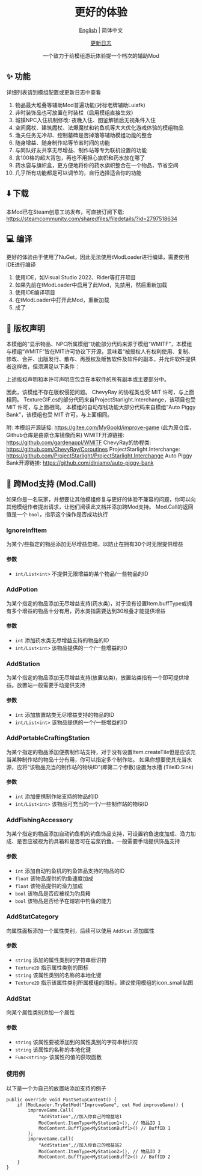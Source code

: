 <h1 align="center">更好的体验</h1>

<div align="center">

[English](README-en.md) | 简体中文

[更新日志](ChangeLog.md)

一个致力于给模组游玩体验提一个档次的辅助Mod

</div>

## ✨ 功能
详细列表请到模组配置或更新日志中查看
1. 物品最大堆叠等辅助Mod普遍功能(对标老牌辅助Luiafk)
2. 非时装饰品也可放置在时装栏（启用模组直接生效）
3. 城镇NPC入住机制修改: 夜晚入住、图鉴解锁后无视条件入住
4. 空间魔杖、建筑魔杖、法爆魔杖和钓鱼机等大大优化游戏体验的模组物品
5. 渔夫任务无冷却、控制墓碑是否掉落等辅助模组功能的整合
6. 随身增益、随身制作站等节省时间的功能
7. 与同队好友共享无尽增益、制作站等专为联机设置的功能
8. 含100格的超大背包，再也不用担心旗帜和药水放在哪了
9. 药水袋与旗帜盒，更方便地将你的药水旗帜整合在一个物品，节省空间
10. 几乎所有功能都是可以调节的，自行选择适合你的功能

## ⬇️ 下载
本Mod已在Steam创意工坊发布，可直接订阅下载: https://steamcommunity.com/sharedfiles/filedetails/?id=2797518634

## 💻 编译
更好的体验由于使用了NuGet，因此无法使用tModLoader进行编译，需要使用IDE进行编译
1. 使用IDE，如Visual Studio 2022、Rider等打开项目
2. 如果先前在tModLoader中启用了此Mod，先禁用，然后重新加载
3. 使用IDE编译项目
4. 在tModLoader中打开此Mod，重新加载
5. 成了

## 📗 版权声明
本模组的“显示物品、NPC所属模组”功能部分代码来源于模组“WMITF”，本模组与模组“WMITF”皆在MIT许可协议下开源，意味着“被授权人有权利使用、复制、修改、合并、出版发行、散布、再授权及贩售软件及软件的副本，并允许软件提供者这样做，但须满足以下条件：

上述版权声明和本许可声明应包含在本软件的所有副本或主要部分中。

因此，该模组不存在版权侵犯问题。
ChevyRay 的协程类也受 MIT 许可，与上面相同。
TextureGIF.cs的部分代码来自ProjectStarlight.Interchange，该项目也受 MIT 许可，与上面相同。
本模组的自动存钱功能大部分代码来自模组“Auto Piggy Bank”，该模组也受 MIT 许可，与上面相同。

附:
本模组开源链接: https://gitee.com/MyGoold/improve-game (此为原仓库，Github仓库是由原仓库镜像而来)
WMITF开源链接: https://github.com/gardenappl/WMITF
ChevyRay的协程类: https://github.com/ChevyRay/Coroutines
ProjectStarlight.Interchange: https://github.com/ProjectStarlight/ProjectStarlight.Interchange
Auto Piggy Bank开源链接: https://github.com/diniamo/auto-piggy-bank

## 🤝 跨Mod支持 (Mod.Call)

如果你是一名玩家，并想要让其他模组修复与更好的体验不兼容的问题，你可以向其他模组作者提出请求，让他们阅读此文档并添加跨Mod支持。
Mod.Call的返回值是一个 `bool`，指示这个操作是否成功执行

### IgnoreInfItem
为某个/些指定的物品添加无尽增益忽略，以防止在拥有30个时无限提供增益
#### 参数
- `int/List<int>` 不提供无限增益的某个物品/一些物品的ID

### AddPotion
为某个指定的物品添加无尽增益支持(药水类)，对于没有设置Item.buffType或拥有多个增益的物品十分有用，药水类指需要达到30堆叠才能提供增益
#### 参数
- `int` 添加药水类无尽增益支持的物品的ID
- `int/List<int>` 该物品提供的一个/一些增益的ID

### AddStation
为某个指定的物品添加无尽增益支持(放置站类)，放置站类指有一个即可提供增益。放置站一般需要手动提供支持
#### 参数
- `int` 添加放置站类无尽增益支持的物品的ID
- `int/List<int>` 该物品提供的一个/一些增益的ID

### AddPortableCraftingStation
为某个指定的物品添加便携制作站支持，对于没有设置Item.createTile但是应该充当某种制作站的物品十分有用，你可以指定多个制作站。
如果你想要使其充当水源，应将“该物品充当的制作站的物块ID”(即第二个参数)设置为水槽 (TileID.Sink)
#### 参数
- `int` 添加便携制作站支持的物品的ID
- `int/List<int>` 该物品可充当的一个/一些制作站的物块ID

### AddFishingAccessory
为某个指定的物品添加自动钓鱼机的钓鱼饰品支持，可设置钓鱼速度加成、渔力加成、是否应被视为钓具箱和是否可在岩浆钓鱼。一般需要手动提供饰品支持
#### 参数
- `int` 添加自动钓鱼机的钓鱼饰品支持的物品的ID
- `float` 该物品提供的钓鱼速度加成
- `float` 该物品提供的渔力加成
- `bool` 该物品是否应被视为钓具箱
- `bool` 该物品是否给予在熔岩中钓鱼的能力

### AddStatCategory
向属性面板添加一个属性类别，后续可以使用 `AddStat` 添加属性
#### 参数
- `string` 添加的属性类别的字符串标识符
- `Texture2D` 指示属性类别的图标
- `string` 该属性类别的名称的本地化键
- `Texture2D` 指示该属性类别所属模组的图标，建议使用模组的icon_small贴图

### AddStat
向某个属性类别添加一个属性
#### 参数
- `string` 该属性要被添加到的属性类别的字符串标识符
- `string` 该属性的名称的本地化键
- `Func<string>` 该属性的值的获取函数

### 使用例
以下是一个为自己的放置站添加支持的例子
```CSharp
public override void PostSetupContent() {
    if (ModLoader.TryGetMod("ImproveGame", out Mod improveGame)) {
        improveGame.Call(
            "AddStation",//加入你自己的增益站1
            ModContent.ItemType<MyStation1>(), // 物品ID 1
            ModContent.BuffType<MyStationBuff1>() // BuffID 1
        );
        improveGame.Call(
            "AddStation",//加入你自己的增益站2
            ModContent.ItemType<MyStation2>(), // 物品ID 2
            ModContent.BuffType<MyStationBuff2>() // BuffID 2
    }
}
```